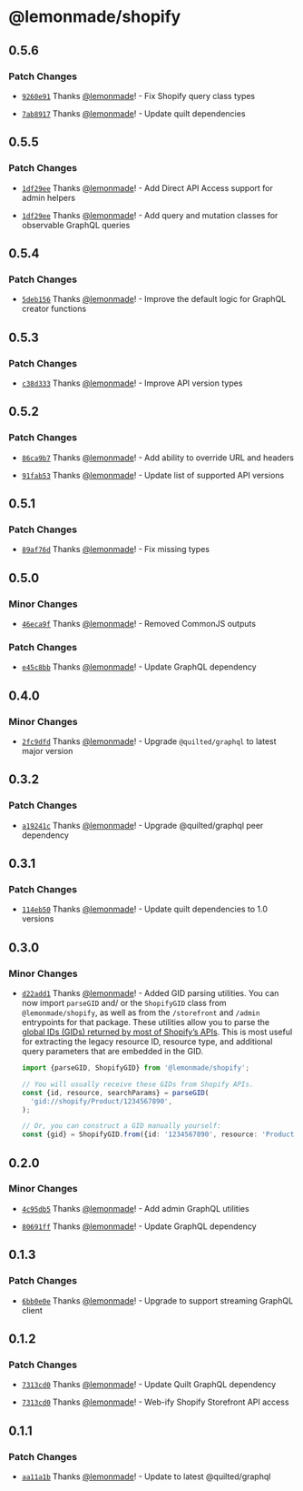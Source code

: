 # @lemonmade/shopify

## 0.5.6

### Patch Changes

- [`9260e91`](https://github.com/lemonmade/nursery/commit/9260e91a8d51d0370fdbc47697c4a918c13a9b17) Thanks [@lemonmade](https://github.com/lemonmade)! - Fix Shopify query class types

- [`7ab8917`](https://github.com/lemonmade/nursery/commit/7ab8917bd0e3357d55b1fdb5ce7551a815975470) Thanks [@lemonmade](https://github.com/lemonmade)! - Update quilt dependencies

## 0.5.5

### Patch Changes

- [`1df29ee`](https://github.com/lemonmade/nursery/commit/1df29eebd4ad8346949044610b8fc81cf808d69e) Thanks [@lemonmade](https://github.com/lemonmade)! - Add Direct API Access support for admin helpers

- [`1df29ee`](https://github.com/lemonmade/nursery/commit/1df29eebd4ad8346949044610b8fc81cf808d69e) Thanks [@lemonmade](https://github.com/lemonmade)! - Add query and mutation classes for observable GraphQL queries

## 0.5.4

### Patch Changes

- [`5deb156`](https://github.com/lemonmade/nursery/commit/5deb15611e4eace7a37fe9a0142f4ed8fb94c0a6) Thanks [@lemonmade](https://github.com/lemonmade)! - Improve the default logic for GraphQL creator functions

## 0.5.3

### Patch Changes

- [`c38d333`](https://github.com/lemonmade/nursery/commit/c38d333e3835747933fc9409ea543895a30e5326) Thanks [@lemonmade](https://github.com/lemonmade)! - Improve API version types

## 0.5.2

### Patch Changes

- [`86ca9b7`](https://github.com/lemonmade/nursery/commit/86ca9b704bc9afb778286423197f2e8ec9dd1d96) Thanks [@lemonmade](https://github.com/lemonmade)! - Add ability to override URL and headers

- [`91fab53`](https://github.com/lemonmade/nursery/commit/91fab53bfb3bf236a3e3e39f2441276ff51c4bad) Thanks [@lemonmade](https://github.com/lemonmade)! - Update list of supported API versions

## 0.5.1

### Patch Changes

- [`89af76d`](https://github.com/lemonmade/nursery/commit/89af76d57d5ca80130823d7009d6ff7b0d6e33cc) Thanks [@lemonmade](https://github.com/lemonmade)! - Fix missing types

## 0.5.0

### Minor Changes

- [`46eca9f`](https://github.com/lemonmade/nursery/commit/46eca9f324732d0df433412d11b04e6bdb506f40) Thanks [@lemonmade](https://github.com/lemonmade)! - Removed CommonJS outputs

### Patch Changes

- [`e45c8bb`](https://github.com/lemonmade/nursery/commit/e45c8bb1d13942255bff29ce30eb04a221c24604) Thanks [@lemonmade](https://github.com/lemonmade)! - Update GraphQL dependency

## 0.4.0

### Minor Changes

- [`2fc9dfd`](https://github.com/lemonmade/nursery/commit/2fc9dfd04aac18f59aa2b50e2697e3b5a9daef23) Thanks [@lemonmade](https://github.com/lemonmade)! - Upgrade `@quilted/graphql` to latest major version

## 0.3.2

### Patch Changes

- [`a19241c`](https://github.com/lemonmade/nursery/commit/a19241c71db4e39cb0868e485c79c314edae39ae) Thanks [@lemonmade](https://github.com/lemonmade)! - Upgrade @quilted/graphql peer dependency

## 0.3.1

### Patch Changes

- [`114eb50`](https://github.com/lemonmade/nursery/commit/114eb50da5e4c65bd29565b31580d261154862e5) Thanks [@lemonmade](https://github.com/lemonmade)! - Update quilt dependencies to 1.0 versions

## 0.3.0

### Minor Changes

- [`d22add1`](https://github.com/lemonmade/nursery/commit/d22add1944ded0f7d1a62199c0cc9bd22313b455) Thanks [@lemonmade](https://github.com/lemonmade)! - Added GID parsing utilities. You can now import `parseGID` and/ or the `ShopifyGID` class from `@lemonmade/shopify`, as well as from the `/storefront` and `/admin` entrypoints for that package. These utilities allow you to parse the [global IDs (GIDs) returned by most of Shopify’s APIs](https://shopify.dev/docs/api/usage/gids). This is most useful for extracting the legacy resource ID, resource type, and additional query parameters that are embedded in the GID.

  ```ts
  import {parseGID, ShopifyGID} from '@lemonmade/shopify';

  // You will usually receive these GIDs from Shopify APIs.
  const {id, resource, searchParams} = parseGID(
    'gid://shopify/Product/1234567890',
  );

  // Or, you can construct a GID manually yourself:
  const {gid} = ShopifyGID.from({id: '1234567890', resource: 'Product'});
  ```

## 0.2.0

### Minor Changes

- [`4c95db5`](https://github.com/lemonmade/nursery/commit/4c95db5555a4fb609438e05563b5de14f494c2dd) Thanks [@lemonmade](https://github.com/lemonmade)! - Add admin GraphQL utilities

* [`80691ff`](https://github.com/lemonmade/nursery/commit/80691ffd84773d94359f15a91ebcb1c6e29ec418) Thanks [@lemonmade](https://github.com/lemonmade)! - Update GraphQL dependency

## 0.1.3

### Patch Changes

- [`6bb0e0e`](https://github.com/lemonmade/nursery/commit/6bb0e0edf23a615c7f6e11a9807609a8d58ed69a) Thanks [@lemonmade](https://github.com/lemonmade)! - Upgrade to support streaming GraphQL client

## 0.1.2

### Patch Changes

- [`7313cd0`](https://github.com/lemonmade/nursery/commit/7313cd0b28270399ec1c8f4c191e609f9a1ca8ee) Thanks [@lemonmade](https://github.com/lemonmade)! - Update Quilt GraphQL dependency

* [`7313cd0`](https://github.com/lemonmade/nursery/commit/7313cd0b28270399ec1c8f4c191e609f9a1ca8ee) Thanks [@lemonmade](https://github.com/lemonmade)! - Web-ify Shopify Storefront API access

## 0.1.1

### Patch Changes

- [`aa11a1b`](https://github.com/lemonmade/nursery/commit/aa11a1b786b8b28083628e6deabfa4dc286a1e4a) Thanks [@lemonmade](https://github.com/lemonmade)! - Update to latest @quilted/graphql
